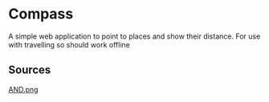# Compass

A simple web application to point to places and show their distance. For use with travelling so should work offline

## Sources

[AND.png](http://www.freeiconspng.com/img/13564)
